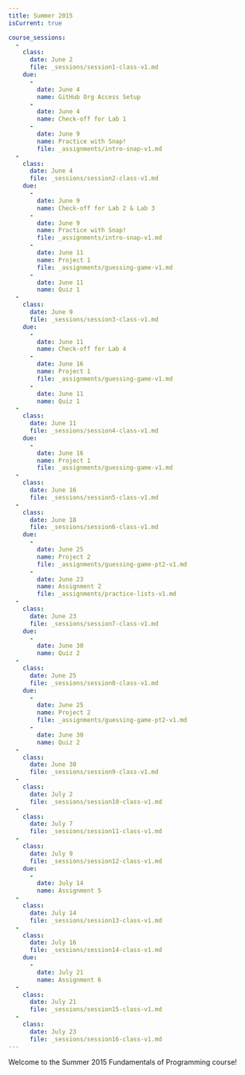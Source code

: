 ```yaml
---
title: Summer 2015
isCurrent: true

course_sessions:
  -
    class:
      date: June 2
      file: _sessions/session1-class-v1.md
    due:
      -
        date: June 4
        name: GitHub Org Access Setup
      -
        date: June 4
        name: Check-off for Lab 1
      -
        date: June 9
        name: Practice with Snap!
        file: _assignments/intro-snap-v1.md
  -
    class:
      date: June 4
      file: _sessions/session2-class-v1.md
    due:
      -
        date: June 9
        name: Check-off for Lab 2 & Lab 3
      -
        date: June 9
        name: Practice with Snap!
        file: _assignments/intro-snap-v1.md
      -
        date: June 11
        name: Project 1
        file: _assignments/guessing-game-v1.md
      -
        date: June 11
        name: Quiz 1
  -
    class:
      date: June 9
      file: _sessions/session3-class-v1.md
    due:
      -
        date: June 11
        name: Check-off for Lab 4
      -
        date: June 16
        name: Project 1
        file: _assignments/guessing-game-v1.md
      -
        date: June 11
        name: Quiz 1
  -
    class:
      date: June 11
      file: _sessions/session4-class-v1.md
    due:
      -
        date: June 16
        name: Project 1
        file: _assignments/guessing-game-v1.md
  -
    class:
      date: June 16
      file: _sessions/session5-class-v1.md
  -
    class:
      date: June 18
      file: _sessions/session6-class-v1.md
    due:
      -
        date: June 25
        name: Project 2
        file: _assignments/guessing-game-pt2-v1.md
      -
        date: June 23
        name: Assignment 2
        file: _assignments/practice-lists-v1.md
  -
    class:
      date: June 23
      file: _sessions/session7-class-v1.md
    due:
      -
        date: June 30
        name: Quiz 2
  -
    class:
      date: June 25
      file: _sessions/session8-class-v1.md
    due:
      -
        date: June 25
        name: Project 2
        file: _assignments/guessing-game-pt2-v1.md
      -
        date: June 30
        name: Quiz 2
  -
    class:
      date: June 30
      file: _sessions/session9-class-v1.md
  -
    class:
      date: July 2
      file: _sessions/session10-class-v1.md
  -
    class:
      date: July 7
      file: _sessions/session11-class-v1.md
  -
    class:
      date: July 9
      file: _sessions/session12-class-v1.md
    due:
      -
        date: July 14
        name: Assignment 5
  -
    class:
      date: July 14
      file: _sessions/session13-class-v1.md
  -
    class:
      date: July 16
      file: _sessions/session14-class-v1.md
    due:
      -
        date: July 21
        name: Assignment 6
  -
    class:
      date: July 21
      file: _sessions/session15-class-v1.md
  -
    class:
      date: July 23
      file: _sessions/session16-class-v1.md
---
```



Welcome to the Summer 2015 Fundamentals of Programming course!
